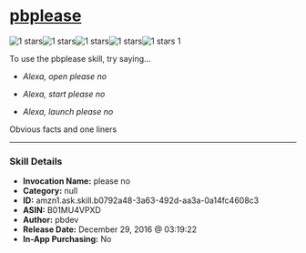 # [pbplease](http://alexa.amazon.com/#skills/amzn1.ask.skill.b0792a48-3a63-492d-aa3a-0a14fc4608c3)
![1 stars](../../images/ic_star_black_18dp_1x.png)![1 stars](../../images/ic_star_border_black_18dp_1x.png)![1 stars](../../images/ic_star_border_black_18dp_1x.png)![1 stars](../../images/ic_star_border_black_18dp_1x.png)![1 stars](../../images/ic_star_border_black_18dp_1x.png) 1

To use the pbplease skill, try saying...

* *Alexa, open please no*

* *Alexa, start please no*

* *Alexa, launch please no*

Obvious facts and one liners

***

### Skill Details

* **Invocation Name:** please no
* **Category:** null
* **ID:** amzn1.ask.skill.b0792a48-3a63-492d-aa3a-0a14fc4608c3
* **ASIN:** B01MU4VPXD
* **Author:** pbdev
* **Release Date:** December 29, 2016 @ 03:19:22
* **In-App Purchasing:** No
